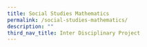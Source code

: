 ```yaml
---
title: Social Studies Mathematics
permalink: /social-studies-mathematics/
description: ""
third_nav_title: Inter Disciplinary Project
---
```

